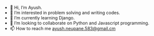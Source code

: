 - 👋 Hi, I’m Ayush.
- 👀 I’m interested in problem solving and writing codes.
- 🌱 I’m currently learning Django.
- 💞️ I’m looking to collaborate on Python and Javascript programming.
- 📫 How to reach me ayush.neupane.583@gmail.cm

<!---
ANEUP002/ANEUP002 is a ✨ special ✨ repository because its `README.md` (this file) appears on your GitHub profile.
You can click the Preview link to take a look at your changes.
--->
